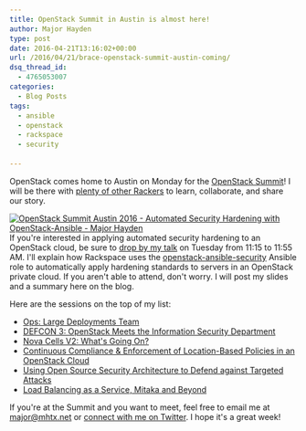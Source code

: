 ```yaml
---
title: OpenStack Summit in Austin is almost here!
author: Major Hayden
type: post
date: 2016-04-21T13:16:02+00:00
url: /2016/04/21/brace-openstack-summit-austin-coming/
dsq_thread_id:
  - 4765053007
categories:
  - Blog Posts
tags:
  - ansible
  - openstack
  - rackspace
  - security

---
```

OpenStack comes home to Austin on Monday for the [OpenStack Summit][1]! I will be there with [plenty of other Rackers][2] to learn, collaborate, and share our story.

[<img src="/wp-content/uploads/2016/04/OpenStack-Summit-Austin-2016-Automated-Security-Hardening-with-OpenStack-Ansible-Major-Hayden-1-300x169.png" alt="OpenStack Summit Austin 2016 - Automated Security Hardening with OpenStack-Ansible - Major Hayden" width="300" height="169" class="alignright size-medium wp-image-6162" srcset="/wp-content/uploads/2016/04/OpenStack-Summit-Austin-2016-Automated-Security-Hardening-with-OpenStack-Ansible-Major-Hayden-1-300x169.png 300w, /wp-content/uploads/2016/04/OpenStack-Summit-Austin-2016-Automated-Security-Hardening-with-OpenStack-Ansible-Major-Hayden-1-768x432.png 768w, /wp-content/uploads/2016/04/OpenStack-Summit-Austin-2016-Automated-Security-Hardening-with-OpenStack-Ansible-Major-Hayden-1-1024x576.png 1024w, /wp-content/uploads/2016/04/OpenStack-Summit-Austin-2016-Automated-Security-Hardening-with-OpenStack-Ansible-Major-Hayden-1.png 1280w" sizes="(max-width: 300px) 100vw, 300px" />][3]If you're interested in applying automated security hardening to an OpenStack cloud, be sure to [drop by my talk][4] on Tuesday from 11:15 to 11:55 AM. I'll explain how Rackspace uses the [openstack-ansible-security][5] Ansible role to automatically apply hardening standards to servers in an OpenStack private cloud. If you aren't able to attend, don't worry. I will post my slides and a summary here on the blog.

Here are the sessions on the top of my list:

  * [Ops: Large Deployments Team][6]
  * [DEFCON 3: OpenStack Meets the Information Security Department][7]
  * [Nova Cells V2: What's Going On?][8]
  * [Continuous Compliance & Enforcement of Location-Based Policies in an OpenStack Cloud][9]
  * [Using Open Source Security Architecture to Defend against Targeted Attacks][10]
  * [Load Balancing as a Service, Mitaka and Beyond][11]

If you're at the Summit and you want to meet, feel free to email me at major@mhtx.net or [connect with me on Twitter][12]. I hope it's a great week!

 [1]: https://www.openstack.org/summit/austin-2016/
 [2]: http://blog.rackspace.com/openstack-summit-austin-rackspace-experts/
 [3]: /wp-content/uploads/2016/04/OpenStack-Summit-Austin-2016-Automated-Security-Hardening-with-OpenStack-Ansible-Major-Hayden-1.png
 [4]: https://www.openstack.org/summit/austin-2016/summit-schedule/events/7043
 [5]: http://docs.openstack.org/developer/openstack-ansible-security/
 [6]: https://www.openstack.org/summit/austin-2016/summit-schedule/events/9515
 [7]: https://www.openstack.org/summit/austin-2016/summit-schedule/events/8644
 [8]: https://www.openstack.org/summit/austin-2016/summit-schedule/events/7796
 [9]: https://www.openstack.org/summit/austin-2016/summit-schedule/events/8735
 [10]: https://www.openstack.org/summit/austin-2016/summit-schedule/events/8545
 [11]: https://www.openstack.org/summit/austin-2016/summit-schedule/events/6893
 [12]: https://twitter.com/majorhayden
